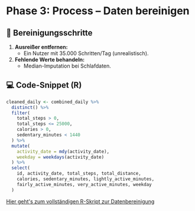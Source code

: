 # Phase 3: Process – Daten bereinigen  

## 🧹 Bereinigungsschritte  
1. **Ausreißer entfernen:**  
   - Ein Nutzer mit 35.000 Schritten/Tag (unrealistisch).  
2. **Fehlende Werte behandeln:**  
   - Median-Imputation bei Schlafdaten.  

## 💻 Code-Snippet (R)  
```r
cleaned_daily <- combined_daily %>%
  distinct() %>%
  filter(
    total_steps > 0,          
    total_steps <= 25000,    
    calories > 0,             
    sedentary_minutes < 1440 
  ) %>%
  mutate(
    activity_date = mdy(activity_date),
    weekday = weekdays(activity_date)
  ) %>%
  select(
    id, activity_date, total_steps, total_distance, 
    calories, sedentary_minutes, lightly_active_minutes,
    fairly_active_minutes, very_active_minutes, weekday
  )
```
 [Hier geht's zum vollständigen R-Skript zur Datenbereinigung](scripts/data_cleaning.R)
